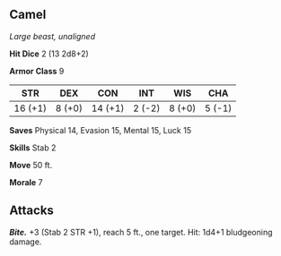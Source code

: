 ## Camel

*Large beast, unaligned*

**Hit Dice** 2 (13 2d8+2)

**Armor Class** 9

| STR     | DEX     | CON     | INT     | WIS     | CHA     |
|---------|---------|---------|---------|---------|---------|
| 16 (+1) |  8 (+0) | 14 (+1) |  2 (-2) |  8 (+0) |  5 (-1) |

**Saves** Physical 14, Evasion 15, Mental 15, Luck 15

**Skills** Stab 2

**Move** 50 ft.

**Morale** 7

## Attacks

***Bite.*** +3 (Stab 2 STR +1), reach 5 ft., one target. Hit: 1d4+1 bludgeoning damage.

